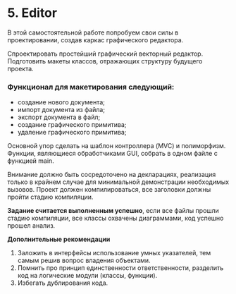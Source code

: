 # 5. Editor
В этой самостоятельной работе попробуем свои силы в проектировании, создав каркас графического редактора.

Спроектировать простейший графический векторный редактор. Подготовить макеты классов, отражающих структуру будущего проекта.

### Функционал для макетирования следующий:

- создание нового документа;
- импорт документа из файла;
- экспорт документа в файл;
- создание графического примитива;
- удаление графического примитива;  

Основной упор сделать на шаблон контроллера (MVC) и полиморфизм. Функции, являющиеся обработчиками GUI, собрать в одном файле с функцией main.

Внимание должно быть сосредоточено на декларациях, реализация только в крайнем случае для минимальной демонстрации необходимых вызовов. Проект должен компилироваться, все заголовки должны пройти стадию компиляции.

**Задание считается выполненным успешно**, если все файлы прошли стадию компиляции, все классы охвачены диаграммами, код успешно прошел анализ.

**Дополнительные рекомендации**

1. Заложить в интерфейсы использование умных указателей, тем самым решив вопрос владения объектами.
2. Помнить про принцип единственности ответственности, разделить код на логические модули (классы, функции).
3. Избегать дублирования кода.